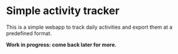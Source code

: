 Simple activity tracker
=======================

This is a simple webapp to track daily activities and export them at a predefined format.

**Work in progress: come back later for more.**
